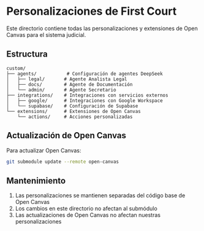 # Personalizaciones de First Court

Este directorio contiene todas las personalizaciones y extensiones de Open Canvas para el sistema judicial.

## Estructura

```
custom/
├── agents/           # Configuración de agentes DeepSeek
│   ├── legal/       # Agente Analista Legal
│   ├── docs/        # Agente de Documentación
│   └── admin/       # Agente Secretario
├── integrations/    # Integraciones con servicios externos
│   ├── google/      # Integraciones con Google Workspace
│   └── supabase/    # Configuración de Supabase
└── extensions/      # Extensiones de Open Canvas
    └── actions/     # Acciones personalizadas
```

## Actualización de Open Canvas

Para actualizar Open Canvas:
```bash
git submodule update --remote open-canvas
```

## Mantenimiento

1. Las personalizaciones se mantienen separadas del código base de Open Canvas
2. Los cambios en este directorio no afectan al submódulo
3. Las actualizaciones de Open Canvas no afectan nuestras personalizaciones
